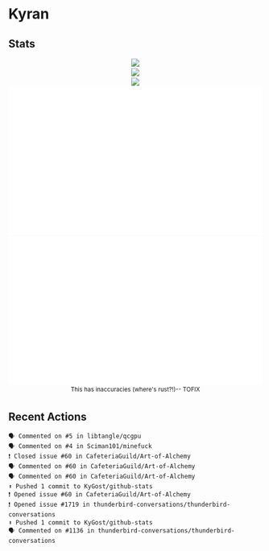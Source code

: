 # Kyran
## Stats
<p align="center">
	<img src="https://github-profile-trophy.vercel.app/?username=KyGost&theme=nord&no-frame=true&column=3&row=2&margin-w=15&margin-h=15"/>
	<br/>
	<img src="https://github-readme-streak-stats.herokuapp.com/?user=KyGost&theme=nord&hide_border=true&date_format=Y-m-d"/>
	<br/>
	<img src="https://github-readme-stats.vercel.app/api?username=KyGost&show_icons=true&theme=nord&hide_border=true&count_private=true&hide_rank=true&hide_title=true"/>
	<br/>
	<img src="https://github.com/KyGost/github-stats/blob/master/generated/overview.svg"/>
	<br/>
	<img src="https://github.com/KyGost/github-stats/blob/master/generated/languages.svg"/>
	<br/>
	<sup>This has inaccuracies (where's rust?!)-- TOFIX</sup>
</p>
  
## Recent Actions
```
🗣 Commented on #5 in libtangle/qcgpu
🗣 Commented on #4 in Sciman101/minefuck
❗️ Closed issue #60 in CafeteriaGuild/Art-of-Alchemy
🗣 Commented on #60 in CafeteriaGuild/Art-of-Alchemy
🗣 Commented on #60 in CafeteriaGuild/Art-of-Alchemy
⬆️ Pushed 1 commit to KyGost/github-stats
❗️ Opened issue #60 in CafeteriaGuild/Art-of-Alchemy
❗️ Opened issue #1719 in thunderbird-conversations/thunderbird-conversations
⬆️ Pushed 1 commit to KyGost/github-stats
🗣 Commented on #1136 in thunderbird-conversations/thunderbird-conversations
```
